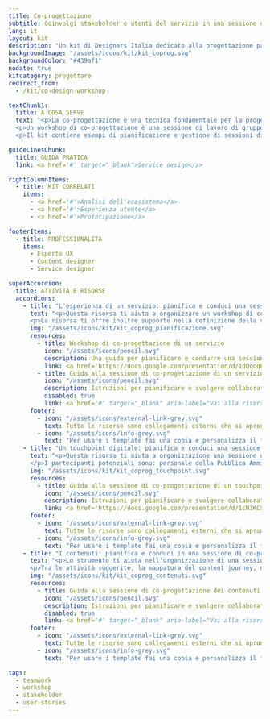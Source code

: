 ```yaml
---
title: Co-progettazione
subtitle: Coinvolgi stakeholder e utenti del servizio in una sessione di co-progettazione
lang: it
layout: kit
description: "Un kit di Designers Italia dedicato alla progettazione partecipata di un servizio digitale"
backgroundImage: "/assets/icons/kit/kit_coprog.svg"
backgroundColor: "#439af1"
nodate: true
kitcategory: progettare
redirect_from:
  - /kit/co-design-workshop

textChunk1:
  title: A COSA SERVE
  text: "<p>La co-progettazione è una tecnica fondamentale per la progettazione di servizi pubblici efficaci: ha l’obiettivo di raccogliere il punto di vista dei diversi attori coinvolti nell’erogazione e fruizione di un servizio, sollevando i problemi chiave e allo stesso tempo accelerando il processo di identificazione delle soluzioni.</p>
  <p>Un workshop di co-progettazione è una sessione di lavoro di gruppo, durante la quale diversi soggetti (progettisti, utenti, stakeholder della Pubblica Amministrazione ed eventuali rappresentanti di aziende private) vengono invitati a discutere le criticità esistenti e individuare insieme delle possibili soluzioni progettuali, seguendo un percorso guidato da un facilitatore. L'attività di co-progettazione è preceduta da una serie di attività di ricerca e analisi del contesto, che aiutano a definire l’obiettivo del progetto su cui si sta lavorando e informano la sessione stessa.</p>
  <p>Il kit contiene esempi di pianificazione e gestione di sessioni di co-progettazione focalizzate su tre tre casi d'uso: la progettazione di un servizio pubblico, di un touchpoint digitale (sito, app, piattaforma...),contenuti e linguaggio da usare nel servizio digitale. I materiali sono il punto di partenza che puoi elaborare e personalizzare a seconda dei tuoi obiettivi e dell’ambito specifico di intervento.</p>"

guideLinesChunk:
  title: GUIDA PRATICA
  link: <a href='#' target="_blank">Service design</a>

rightColumnItems:
  - title: KIT CORRELATI
    items:
      - <a href='#'>Analisi dell'ecosistema</a>
      - <a href='#'>Esperienza utente</a>
      - <a href='#'>Prototipazione</a>

footerItems:
  - title: PROFESSIONALITÀ
    items:
      - Esperto UX
      - Content designer
      - Service designer

superAccordion:
  title: ATTIVITÀ E RISORSE
  accordions:
    - title: "L'esperienza di un servizio: pianifica e conduci una sessione di co-progettazione"
      text: "<p>Questa risorsa ti aiuta a organizzare un workshop di co-progettazione dedicato all’esperienza di un servizio, sia esso digitale o da riprogettare in chiave digitale. In primo luogo hai bisogno di identificare un obiettivo chiaro e condiviso, per poi definire alcuni aspetti organizzativi/logistici come la data, il luogo e i partecipanti.</p>
      <p>La risorsa ti offre inoltre supporto nella definizione della sessione di lavoro condiviso e prevede una serie di esercizi che permettono ai gruppi di lavoro coinvolti di essere produttivi e raggiungere il risultato atteso. Tra le attività suggerite, l'identificazione degli attori, la mappatura dell’ecosistema e la mappatura della user journey.</p>"
      img: "/assets/icons/kit/kit_coprog_pianificazione.svg"
      resources:
        - title: Workshop di co-progettazione di un servizio
          icon: "/assets/icons/pencil.svg"
          description: Una guida per pianificare e condurre una sessione di co-progettazione dedicata all’esperienza di un servizio pubblico
          link: <a href='https://docs.google.com/presentation/d/1dQqoq6hHBaFQ8Elz21tLrldvJJKo_7oC6FrtG3B9B60/edit#slide=id.g351b5d350a_0_0' aria-label="Vai alla risorsa (link esterno)" target="_blank">Vai alla risorsa</a>
        - title: Guida alla sessione di co-progettazione di un servizio
          icon: "/assets/icons/pencil.svg"
          description: Istruzioni per pianificare e svolgere collaborativamente una sessione dedicata alla progettazione dell’esperienza un servizio pubblico.
          disabled: true
          link: <a href='#' target="_blank" aria-label="Vai alla risorsa (link esterno)" >Vai alla risorsa</a>
      footer:
        - icon: "/assets/icons/external-link-grey.svg"
          text: Tutte le risorse sono collegamenti esterni che si aprono in una nuova finestra.
        - icon: "/assets/icons/info-grey.svg"
          text: "Per usare i template fai una copia e personalizza il file: trovi le istruzioni nella prima pagina della risorsa."
    - title: "Un touchpoint digitale: pianifica e conduci una sessione di co-progettazione"
      text: "<p>Questa risorsa ti aiuta a organizzazione una sessione di co-progettazione di un touchpoint digitale (sito, app, piattaforma...). Ti supporta in particola  nella attività di definizione di un’agenda della sessione di lavoro condiviso e ti propone una serie di esercizi che permettono ai gruppi di lavoro coinvolti di essere produttivi e raggiungere il risultato desiderato.</p>
      </p>I partecipanti potenziali sono: personale della Pubblica Amministrazione, aziende private coinvolte nel progetto, associazioni di categoria interessate, organizzazioni che rappresentano i comuni, organizzazioni che rappresentano i cittadini, utenti del servizio (i cittadini), operatori allo sportello.Tra le attività suggerite troviamo la definizione delle personas, la creazione degli scenari d’uso e definizione dei flussi di interazione.</p>"
      img: "/assets/icons/kit/kit_coprog_touchpoint.svg"
      resources:
        - title: Guida alla sessione di co-progettazione di un touchpoint digitale
          icon: "/assets/icons/pencil.svg"
          description: Istruzioni per pianificare e svolgere collaborativamente una sessione di progettazione dedicata ad un touchpoint digitale (sito, app, piattaforma...).
          link: <a href='https://docs.google.com/presentation/d/1cN3KCS_sBkJpbeFPwobdkCPzMe1ulWxfbXwJU-dqq6Q/edit?usp=sharing' aria-label="Vai alla risorsa (link esterno)" target="_blank">Vai alla risorsa</a>
      footer:
        - icon: "/assets/icons/external-link-grey.svg"
          text: Tutte le risorse sono collegamenti esterni che si aprono in una nuova finestra.
        - icon: "/assets/icons/info-grey.svg"
          text: "Per usare i template fai una copia e personalizza il file: trovi le istruzioni nella prima pagina della risorsa."
    - title: "I contenuti: pianifica e conduci in una sessione di co-progettazione"
      text: "<p>Lo strumento ti aiuta nell'organizzazione di una sessione di co-progettazione dedicata al linguaggio e ai contenuti, per definire i bisogni informativi degli utenti. Oltre a indicazioni utili per la costruzione dell'agenda della sessione, trovi suggerimenti e una serie di esercizi che permettono ai gruppi di lavoro coinvolti di essere produttivi durante la sessione di lavoro condivisa.</p>
      <p>Tra le attività suggerite, la mappatura del content journey, una sessione di generazione di idee e un esercizio di card sorting e naming dei contenuti.</p>"
      img: "/assets/icons/kit/kit_coprog_contenuti.svg"
      resources:
        - title: Guida alla sessione di co-progettazione dei contenuti
          icon: "/assets/icons/pencil.svg"
          description: Istruzioni per pianificare e svolgere collaborativamente una sessione di progettazione dei contenuti.
          disabled: true
          link: <a href='#' target="_blank" aria-label="Vai alla risorsa (link esterno)" >Vai alla risorsa</a>
      footer:
        - icon: "/assets/icons/external-link-grey.svg"
          text: Tutte le risorse sono collegamenti esterni che si aprono in una nuova finestra.
        - icon: "/assets/icons/info-grey.svg"
          text: "Per usare i template fai una copia e personalizza il file: trovi le istruzioni nella prima pagina della risorsa."

tags:
  - teamwork
  - workshop
  - stakeholder
  - user-stories
---
```

